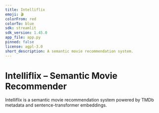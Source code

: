 ```yaml
---
title: Intelliflix
emoji: 🎬
colorFrom: red
colorTo: blue
sdk: streamlit
sdk_version: 1.45.0
app_file: app.py
pinned: false
license: agpl-3.0
short_description: A semantic movie recommendation system.
---
```


# Intelliflix – Semantic Movie Recommender

Intelliflix is a semantic movie recommendation system powered by TMDb metadata and sentence-transformer embeddings.